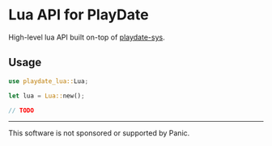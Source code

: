 # Lua API for PlayDate

High-level lua API built on-top of [playdate-sys][].


## Usage

```rust
use playdate_lua::Lua;

let lua = Lua::new();

// TODO
```


[playdate-sys]: https://crates.io/crates/playdate-sys



- - -

This software is not sponsored or supported by Panic.
